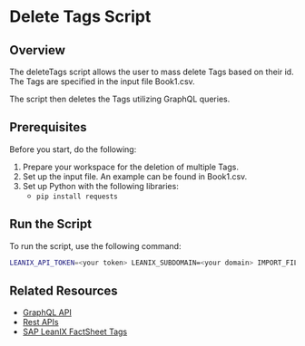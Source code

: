 # Delete Tags Script

## Overview

The deleteTags script allows the user to mass delete Tags based on their id. The Tags are specified in the input file Book1.csv.

The script then deletes the Tags utilizing GraphQL queries.

## Prerequisites

Before you start, do the following:

1. Prepare your workspace for the deletion of multiple Tags.
2. Set up the input file. An example can be found in Book1.csv.
3. Set up Python with the following libraries: 
    - `pip install requests`

## Run the Script

To run the script, use the following command:

```bash
LEANIX_API_TOKEN=<your token> LEANIX_SUBDOMAIN=<your domain> IMPORT_FILE=<your input file> python deleteTag.py
```

## Related Resources

- [GraphQL API](https://docs-eam.leanix.net/reference/graphql-tutorials)
- [Rest APIs](https://docs-eam.leanix.net/reference/rest-apis)
- [SAP LeanIX FactSheet Tags](https://docs-eam.leanix.net/docs/tags)
